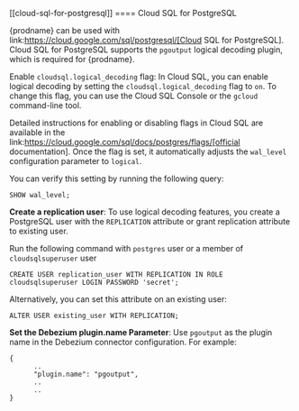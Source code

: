 [[cloud-sql-for-postgresql]]
==== Cloud SQL for PostgreSQL

{prodname} can be used with link:https://cloud.google.com/sql/postgresql/[Cloud SQL for PostgreSQL]. Cloud SQL for PostgreSQL supports the `pgoutput` logical decoding plugin, which is required for {prodname}.

Enable `cloudsql.logical_decoding` flag: In Cloud SQL, you can enable logical decoding by setting the `cloudsql.logical_decoding` flag to `on`. To change this flag, you can use the Cloud SQL Console or the `gcloud` command-line tool. 

Detailed instructions for enabling or disabling flags in Cloud SQL are available in the link:https://cloud.google.com/sql/docs/postgres/flags/[official documentation]. Once the flag is set, it automatically adjusts the `wal_level` configuration parameter to `logical`. 

You can verify this setting by running the following query:

```
SHOW wal_level;
```

**Create a replication user**: To use logical decoding features, you create a PostgreSQL user with the `REPLICATION` attribute or grant replication attribute to existing user.

Run the following command with `postgres` user or a member of `cloudsqlsuperuser` user

```
CREATE USER replication_user WITH REPLICATION IN ROLE cloudsqlsuperuser LOGIN PASSWORD 'secret';
```

Alternatively, you can set this attribute on an existing user:

```
ALTER USER existing_user WITH REPLICATION;
```

**Set the Debezium plugin.name Parameter**: Use `pgoutput` as the plugin name in the Debezium connector configuration. For example:

```
{
      ..
      "plugin.name": "pgoutput",
      ..
      ..
}
```
